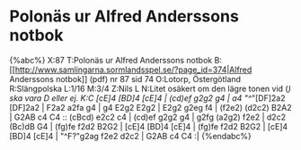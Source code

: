 # Polonäs ur Alfred Anderssons notbok

{%abc%}
X:87
T:Polonäs ur Alfred Anderssons notbok
B:[[http://www.samlingarna.sormlandsspel.se/?page_id=374|Alfred Anderssons notbok]] (pdf) nr 87 sid 74
O:Lotorp, Östergötland
R:Slängpolska
L:1/16
M:3/4
Z:Nils L
N:Litet osäkert om den lägre tonen vid (*) ska vara D eller ej.
K:C
[cE]4 [BD]4 [cE]4 | (cd)ef g2g2 g4 | a4 "^*"[DF]2a2 [DF]2a2 | F2a2 a2fa g4 |
g4 E2g2 E2g2 | E2g2 g2eg f4 | (f2e2) (d2c2) B2A2 | G2AB c4 C4 ::
(cBcd) e2c2 c4 | (cd)ef g2g2 g4 | g2fg (a2g2) f2e2 | d2c2 (Bc)dB G4 |
(fg)fe f2d2 B2G2 | [cE]4 [BD]4 [cE]4 | (fg)fe f2d2 B2G2 | [cE]4 [BD]4 [cE]4 | 
"^F?"g2ag f2e2 d2c2 | G2AB c4 C4 :|
{%endabc%}
